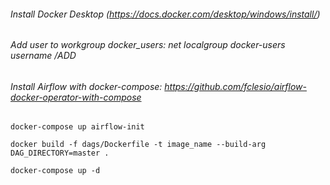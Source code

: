 ###### Install Docker Desktop (https://docs.docker.com/desktop/windows/install/)

###### Add user to workgroup docker_users: net localgroup docker-users username /ADD

###### Install Airflow with docker-compose: https://github.com/fclesio/airflow-docker-operator-with-compose

`docker-compose up airflow-init`

`docker build -f dags/Dockerfile -t image_name --build-arg DAG_DIRECTORY=master .`

`docker-compose up -d`
